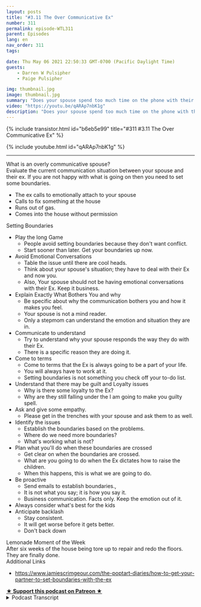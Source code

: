 ```yaml
---
layout: posts
title: "#3.11 The Over Communicative Ex"
number: 311
permalink: episode-WTL311
parent: Episodes
lang: en
nav_order: 311
tags:

date: Thu May 06 2021 22:50:33 GMT-0700 (Pacific Daylight Time)
guests:
    - Darren W Pulsipher
    - Paige Pulsipher

img: thumbnail.jpg
image: thumbnail.jpg
summary: "Does your spouse spend too much time on the phone with their Ex? Does the Ex just walk into the house and help themselves to food? In this episode Darren & Paige look at the Over Communicative Ex. The problem is not the Ex it is your spouse. They cover some practical tips to establish boundaries."
video: "https://youtu.be/qARAp7nbK1g"
description: "Does your spouse spend too much time on the phone with their Ex? Does the Ex just walk into the house and help themselves to food? In this episode Darren & Paige look at the Over Communicative Ex. The problem is not the Ex it is your spouse. They cover some practical tips to establish boundaries."
---
```


<div>
{% include transistor.html id="b6eb5e99" title="#311 #3.11 The Over Communicative Ex" %}

{% include youtube.html id="qARAp7nbK1g" %}
</div>

---

<html><head></head><body><div>What is an overly communicative spouse?</div><div>Evaluate the current communication situation between your spouse and their ex. If you are not happy with what is going on then you need to set some boundaries.</div><ul><li>The ex calls to emotionally attach to your spouse</li><li>Calls to fix something at the house</li><li>Runs out of gas.</li><li>Comes into the house without permission</li></ul><div>Setting Boundaries</div><ul><li>Play the long Game<ul><li>People avoid setting boundaries because they don't want conflict.</li><li>Start sooner than later. Get your boundaries up now.</li></ul></li><li>Avoid Emotional Conversations<ul><li>Table the issue until there are cool heads.</li><li>Think about your spouse's situation; they have to deal with their Ex and now you.</li><li>Also, Your spouse should not be having emotional conversations with their Ex. Keep it business.</li></ul></li><li>Explain Exactly What Bothers You and why<ul><li>Be specific about why the communication bothers you and how it makes you feel.</li><li>Your spouse is not a mind reader.</li><li>Only a stepmom can understand the emotion and situation they are in.</li></ul></li><li>Communicate to understand<ul><li>Try to understand why your spouse responds the way they do with their Ex.&nbsp;</li><li>There is a specific reason they are doing it.</li></ul></li><li>Come to terms<ul><li>Come to terms that the Ex is always going to be a part of your life.</li><li>You will always have to work at it.</li><li>Setting boundaries is not something you check off your to-do list.</li></ul></li><li>Understand that there may be guilt and Loyalty issues<ul><li>Why is there some loyalty to the Ex?&nbsp;</li><li>Why are they still falling under the I am going to make you guilty spell.</li></ul></li><li>Ask and give some empathy.<ul><li>Please get in the trenches with your spouse and ask them to as well.</li></ul></li><li>Identify the issues<ul><li>Establish the boundaries based on the problems.</li><li>Where do we need more boundaries?</li><li>What's working what is not?</li></ul></li><li>Plan what you'll do when these boundaries are crossed<ul><li>Get clear on when the boundaries are crossed.</li><li>What are you going to do when the Ex dictates how to raise the children.</li><li>When this happens, this is what we are going to do.</li></ul></li><li>Be proactive<ul><li>Send emails to establish boundaries.,</li><li>It is not what you say; it is how you say it.</li><li>Business communication. Facts only. Keep the emotion out of it.</li></ul></li><li>Always consider what's best for the kids</li><li>Anticipate backlash<ul><li>Stay consistent.</li><li>It will get worse before it gets better.</li><li>Don't back down</li></ul></li></ul><div>Lemonade Moment of the Week</div><div>After six weeks of the house being tore up to repair and redo the floors. They are finally done.</div><div>Additional Links</div><ul><li><a href="https://www.jamiescrimgeour.com/the-poptart-diaries/how-to-get-your-partner-to-set-boundaries-with-the-ex?format=amp">https://www.jamiescrimgeour.com/the-poptart-diaries/how-to-get-your-partner-to-set-boundaries-with-the-ex</a></li></ul>
<strong>
  <a href="https://www.patreon.com/wheresthelemonade" target="_donate" rel="payment" title="★ Support this podcast on Patreon ★">★ Support this podcast on Patreon ★</a>
</strong></body></html>

<details>
<summary> Podcast Transcript </summary>

<p></p>

</details>
